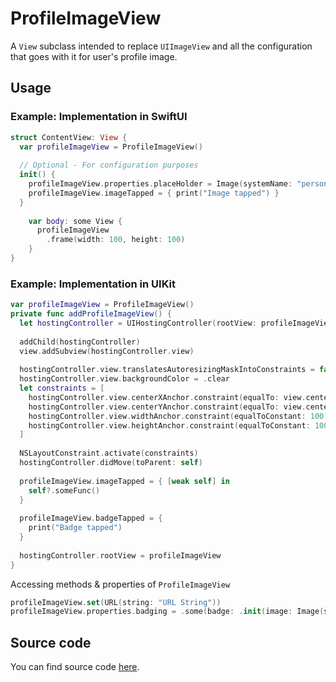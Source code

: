 # ProfileImageView

A `View` subclass intended to replace `UIImageView` and all the configuration that goes with it for user's profile image.

## Usage

### Example: Implementation in SwiftUI
```swift
struct ContentView: View {
  var profileImageView = ProfileImageView()
  
  // Optional - For configuration purposes
  init() {
    profileImageView.properties.placeHolder = Image(systemName: "person.circle.fill")
    profileImageView.imageTapped = { print("Image tapped") }
  }
  
    var body: some View {
      profileImageView
        .frame(width: 100, height: 100)
    }
}
```


### Example: Implementation in UIKit
```swift
var profileImageView = ProfileImageView()
private func addProfileImageView() {
  let hostingController = UIHostingController(rootView: profileImageView)
  
  addChild(hostingController)
  view.addSubview(hostingController.view)
  
  hostingController.view.translatesAutoresizingMaskIntoConstraints = false
  hostingController.view.backgroundColor = .clear
  let constraints = [
    hostingController.view.centerXAnchor.constraint(equalTo: view.centerXAnchor),
    hostingController.view.centerYAnchor.constraint(equalTo: view.centerYAnchor),
    hostingController.view.widthAnchor.constraint(equalToConstant: 100),
    hostingController.view.heightAnchor.constraint(equalToConstant: 100)
  ]
  
  NSLayoutConstraint.activate(constraints)
  hostingController.didMove(toParent: self)
  
  profileImageView.imageTapped = { [weak self] in
    self?.someFunc()
  }
  
  profileImageView.badgeTapped = {
    print("Badge tapped")
  }
  
  hostingController.rootView = profileImageView
}
```

Accessing methods & properties of `ProfileImageView`
```swift
profileImageView.set(URL(string: "URL String"))
profileImageView.properties.badging = .some(badge: .init(image: Image(systemName: "plus"), backgroundColor: .green, borderColor: nil, borderWidth: nil))
```

## Source code
You can find source code [here](/Sources/UI/ProfileImageView).
